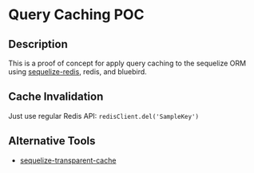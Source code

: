 # Query Caching POC

## Description
This is a proof of concept for apply query caching to the sequelize ORM using [sequelize-redis](https://www.npmjs.com/package/sequelize-redis), redis, and bluebird.

## Cache Invalidation
Just use regular Redis API: 
```redisClient.del('SampleKey')```

## Alternative Tools
* [sequelize-transparent-cache](https://github.com/sequelize-transparent-cache/sequelize-transparent-cache)